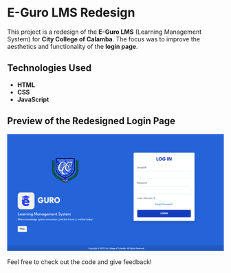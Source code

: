 # E-Guro LMS Redesign

This project is a redesign of the **E-Guro LMS** (Learning Management System) for **City College of Calamba**. The focus was to improve the aesthetics and functionality of the **login page**.

## Technologies Used
- **HTML**
- **CSS**
- **JavaScript**

## Preview of the Redesigned Login Page
![Redesigned E-Guro LMS Login](assets/imgs/lms-login.png)

Feel free to check out the code and give feedback!

